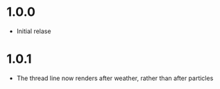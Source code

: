 # 1.0.0

- Initial relase

# 1.0.1

- The thread line now renders after weather, rather than after particles
